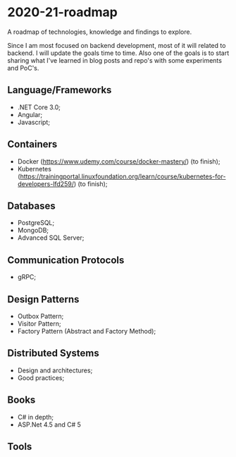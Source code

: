 # 2020-21-roadmap

A roadmap of technologies, knowledge and findings to explore.

Since I am most focused on backend development, most of it will related to backend. I will update the goals time to time. Also one of the goals is to start sharing what I've learned in blog posts and repo's with some experiments and PoC's.

## Language/Frameworks

- .NET Core 3.0;
- Angular;
- Javascript;

## Containers

- Docker (https://www.udemy.com/course/docker-mastery/) (to finish);
- Kubernetes (https://trainingportal.linuxfoundation.org/learn/course/kubernetes-for-developers-lfd259/) (to finish);

## Databases

- PostgreSQL;
- MongoDB;
- Advanced SQL Server;

## Communication Protocols

- gRPC;

## Design Patterns

- Outbox Pattern;
- Visitor Pattern;
- Factory Pattern (Abstract and Factory Method);

## Distributed Systems

- Design and architectures;
- Good practices;

## Books

- C# in depth;
- ASP.Net 4.5 and C# 5

## Tools
